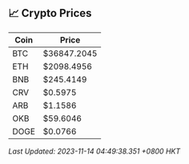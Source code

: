## 📈 Crypto Prices

| Coin | Price |
| ---- | ----- |
| BTC | $36847.2045 |
| ETH | $2098.4956 |
| BNB | $245.4149 |
| CRV | $0.5975 |
| ARB | $1.1586 |
| OKB | $59.6046 |
| DOGE | $0.0766 |

_Last Updated: 2023-11-14 04:49:38.351 +0800 HKT_